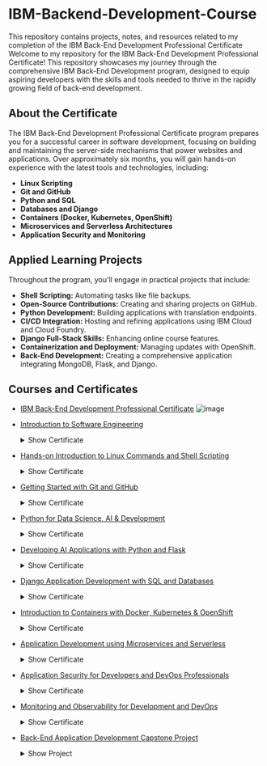 # IBM-Backend-Development-Course
This repository contains projects, notes, and resources related to my completion of the IBM Back-End Development Professional Certificate
Welcome to my repository for the IBM Back-End Development Professional Certificate! This repository showcases my journey through the comprehensive IBM Back-End Development program, designed to equip aspiring developers with the skills and tools needed to thrive in the rapidly growing field of back-end development.

## About the Certificate

The IBM Back-End Development Professional Certificate program prepares you for a successful career in software development, focusing on building and maintaining the server-side mechanisms that power websites and applications. Over approximately six months, you will gain hands-on experience with the latest tools and technologies, including:

- **Linux Scripting**
- **Git and GitHub**
- **Python and SQL**
- **Databases and Django**
- **Containers (Docker, Kubernetes, OpenShift)**
- **Microservices and Serverless Architectures**
- **Application Security and Monitoring**

## Applied Learning Projects

Throughout the program, you'll engage in practical projects that include:

- **Shell Scripting:** Automating tasks like file backups.
- **Open-Source Contributions:** Creating and sharing projects on GitHub.
- **Python Development:** Building applications with translation endpoints.
- **CI/CD Integration:** Hosting and refining applications using IBM Cloud and Cloud Foundry.
- **Django Full-Stack Skills:** Enhancing online course features.
- **Containerization and Deployment:** Managing updates with OpenShift.
- **Back-End Development:** Creating a comprehensive application integrating MongoDB, Flask, and Django.

## Courses and Certificates
- [IBM Back-End Development Professional Certificate](https://coursera.org/share/a5d91c68e7e7f39b06bb593cc2fd9402)
  ![image](https://github.com/user-attachments/assets/71b9ee85-9f8d-45ac-bd4c-9fecd832e443)


- [Introduction to Software Engineering](https://coursera.org/share/75b5f9e17b9c547dfdd1b6d5e55ae69b) <details>
  <summary>Show Certificate</summary><p>
    <img src="https://github.com/user-attachments/assets/0da6869d-5eb3-400b-b638-3cac7d2d0074" />

  </p></details>

- [Hands-on Introduction to Linux Commands and Shell Scripting](https://coursera.org/share/33a574de27556a3055c29f801f166627) <details>
  <summary>Show Certificate</summary><p>
    <img src="https://github.com/user-attachments/assets/6de03422-a50c-482e-91f5-0ad4d44c86f2" />

  </p></details>

- [Getting Started with Git and GitHub](https://coursera.org/share/ae6f0f16432e5774fca09d8a379d3bd7) <details>
  <summary>Show Certificate</summary><p>
    <img src="https://github.com/user-attachments/assets/b3f3287a-dd75-4100-b631-17195589db4c" />

  </p></details>

- [Python for Data Science, AI & Development](https://coursera.org/share/0f93fe967eb723ae235794eec8f6540a) <details>
  <summary>Show Certificate</summary><p>
    <img src="https://github.com/user-attachments/assets/b91ee754-de82-4a8c-ae45-7cad95d45f57" />

  </p></details>

- [Developing AI Applications with Python and Flask](https://coursera.org/share/02ab635efbc467b6602d9b8895f84a1f) <details>
  <summary>Show Certificate</summary><p>
    <img src="https://github.com/user-attachments/assets/960780e0-2560-4c4e-bece-50961f1874c3" />

  </p></details>

- [Django Application Development with SQL and Databases](https://coursera.org/share/5e9420db9c2e99dd254a218bc4b075bc) <details>
  <summary>Show Certificate</summary><p>
    <img src="https://github.com/user-attachments/assets/a26cce7a-183b-4fc3-bbe5-a9e7d42e91ba" />

  </p></details>

- [Introduction to Containers with Docker, Kubernetes & OpenShift](https://coursera.org/share/d31d5ee05cfdf7b6e901ef0ce143eaff) <details>
  <summary>Show Certificate</summary><p>
    <img src="https://github.com/user-attachments/assets/dcdf2508-68e9-483e-b880-9f0dbc727eff" />

  </p></details>

- [Application Development using Microservices and Serverless](https://coursera.org/share/9124e5f1bf87aca95e94703ccbbd3461) <details>
  <summary>Show Certificate</summary><p>
    <img src="https://github.com/user-attachments/assets/77332988-1578-493f-8264-4d99ff89df92k" />

  </p></details>

- [Application Security for Developers and DevOps Professionals](https://coursera.org/share/878c667d76e721144d04432ee88e2b65) <details>
  <summary>Show Certificate</summary><p>
    <img src="https://github.com/user-attachments/assets/3f47e554-fb7a-4c1a-9df7-6c522dbb9826" />

  </p></details>

- [Monitoring and Observability for Development and DevOps](https://coursera.org/share/88958c459ca8fe0fac34c4deb9f81933) <details>
  <summary>Show Certificate</summary><p>
    <img src="https://github.com/user-attachments/assets/ef7e81d4-df22-4e96-8eb3-a848a921ce98" />

  </p></details>

- [Back-End Application Development Capstone Project](https://coursera.org/share/783341015354c097604890d30d4fe75f) <details>
  <summary>Show Project</summary><p>
    <img src="https://github.com/user-attachments/assets/27724205-8b89-4639-8408-55d376c8a263" />

  </p></details>

